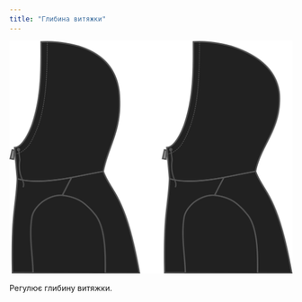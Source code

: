 ```yaml
---
title: "Глибина витяжки"
---
```


![Глибина витяжки](./hooddepth.svg)

Регулює глибину витяжки.




